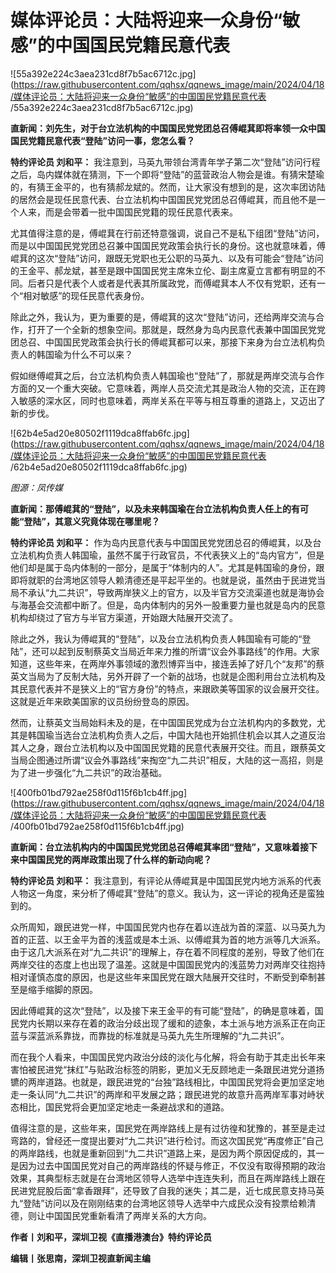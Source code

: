 # 媒体评论员：大陆将迎来一众身份“敏感”的中国国民党籍民意代表

![55a392e224c3aea231cd8f7b5ac6712c.jpg](https://raw.githubusercontent.com/qqhsx/qqnews_image/main/2024/04/18/媒体评论员：大陆将迎来一众身份“敏感”的中国国民党籍民意代表 /55a392e224c3aea231cd8f7b5ac6712c.jpg)

**直新闻：刘先生，对于台立法机构的中国国民党党团总召傅崐萁即将率领一众中国国民党籍民意代表“登陆”访问一事，您怎么看？**

**特约评论员 刘和平：**
我注意到，马英九带领台湾青年学子第二次“登陆”访问行程之后，岛内媒体就在猜测，下一个即将“登陆”的蓝营政治人物会是谁。有猜宋楚瑜的，有猜王金平的，也有猜郝龙斌的。然而，让大家没有想到的是，这次率团访陆的居然会是现任民意代表、台立法机构中国国民党党团总召傅崐萁，而且他不是一个人来，而是会带着一批中国国民党籍的现任民意代表来。

尤其值得注意的是，傅崐萁在行前还特意强调，说自己不是私下组团“登陆”访问，而是以中国国民党党团总召兼中国国民党政策会执行长的身份。这也就意味着，傅崐萁的这次“登陆”访问，跟既无党职也无公职的马英九、以及有可能会“登陆”访问的王金平、郝龙斌，甚至是跟中国国民党主席朱立伦、副主席夏立言都有明显的不同。后者只是代表个人或者是代表其所属政党，而傅崐萁本人不仅有党职，还有一个“相对敏感”的现任民意代表身份。

除此之外，我认为，更为重要的是，傅崐萁的这次“登陆”访问，还给两岸交流与合作，打开了一个全新的想象空间。那就是，既然身为岛内民意代表兼中国国民党党团总召、中国国民党政策会执行长的傅崐萁都可以来，那接下来身为台立法机构负责人的韩国瑜为什么不可以来？

假如继傅崐萁之后，台立法机构负责人韩国瑜也“登陆”了，那就是两岸交流与合作方面的又一个重大突破。它意味着，两岸人员交流尤其是政治人物的交流，正在跨入敏感的深水区，同时也意味着，两岸关系在平等与相互尊重的道路上，又迈出了新的步伐。

![62b4e5ad20e80502f1119dca8ffab6fc.jpg](https://raw.githubusercontent.com/qqhsx/qqnews_image/main/2024/04/18/媒体评论员：大陆将迎来一众身份“敏感”的中国国民党籍民意代表 /62b4e5ad20e80502f1119dca8ffab6fc.jpg)

_图源：凤传媒_

**直新闻：那傅崐萁的“登陆”，以及未来韩国瑜在台立法机构负责人任上的有可能“登陆”，其意义究竟体现在哪里呢？**

**特约评论员 刘和平：**
作为岛内民意代表与中国国民党党团总召的傅崐萁，以及台立法机构负责人韩国瑜，虽然不属于行政官员，不代表狭义上的“岛内官方”，但是他们却是属于岛内体制的一部分，是属于“体制内的人”。尤其是韩国瑜的身份，跟即将就职的台湾地区领导人赖清德还是平起平坐的。也就是说，虽然由于民进党当局不承认“九二共识”，导致两岸狭义上的官方，以及半官方交流渠道也就是海协会与海基会交流都中断了。但是，岛内体制内的另外一股重要力量也就是岛内的民意机构却绕过了官方与半官方渠道，开始跟大陆展开交流了。

除此之外，我认为傅崐萁的“登陆”，以及台立法机构负责人韩国瑜有可能的“登陆”，还可以起到反制蔡英文当局近年来力推的所谓“议会外事路线”的作用。大家知道，这些年来，在两岸外事领域的激烈博弈当中，接连丢掉了好几个“友邦”的蔡英文当局为了反制大陆，另外开辟了一个新的战场，也就是企图利用台立法机构及其民意代表并不是狭义上的“官方身份”的特点，来跟欧美等国家的议会展开交往。这就是近年来欧美国家的议员纷纷登岛的原因。

然而，让蔡英文当局始料未及的是，在中国国民党成为台立法机构内的多数党，尤其是韩国瑜当选台立法机构负责人之后，中国大陆也开始抓住机会以其人之道反治其人之身，跟台立法机构以及中国国民党籍的民意代表展开交往。而且，跟蔡英文当局企图通过所谓“议会外事路线”来掏空“九二共识”相反，大陆的这一高招，则是为了进一步强化“九二共识”的政治基础。

![400fb01bd792ae258f0d115f6b1cb4ff.jpg](https://raw.githubusercontent.com/qqhsx/qqnews_image/main/2024/04/18/媒体评论员：大陆将迎来一众身份“敏感”的中国国民党籍民意代表 /400fb01bd792ae258f0d115f6b1cb4ff.jpg)

**直新闻：台立法机构内的中国国民党党团总召傅崐萁率团“登陆”，又意味着接下来中国国民党的两岸政策出现了什么样的新动向呢？**

**特约评论员 刘和平：**
我注意到，有评论从傅崐萁是中国国民党内地方派系的代表人物这一角度，来分析了傅崐萁“登陆”的意义。我认为，这一评论的视角还是蛮独到的。

众所周知，跟民进党一样，中国国民党内也存在着以连战为首的深蓝、以马英九为首的正蓝、以王金平为首的浅蓝或是本土派、以傅崐萁为首的地方派等几大派系。由于这几大派系在对“九二共识”的理解上，存在着不同程度的差别，导致了他们在两岸交往的态度上也出现了温差。这就是中国国民党内的浅蓝势力对两岸交往抱持相对谨慎态度的原因，也是这些年来国民党在跟大陆展开交往时，不断受到牵制甚至是缩手缩脚的原因。

因此傅崐萁的这次“登陆”，以及接下来王金平的有可能“登陆”，的确是意味着，国民党内长期以来存在着的政治分歧出现了缓和的迹象，本土派与地方派系正在向正蓝与深蓝派系靠拢，而靠拢的标准就是马英九先生所理解的“九二共识”。

而在我个人看来，中国国民党内政治分歧的淡化与化解，将会有助于其走出长年来害怕被民进党“抹红”与贴政治标签的阴影，更加义无反顾地走一条跟民进党分道扬镳的两岸道路。也就是，跟民进党的“台独”路线相比，中国国民党将会更加坚定地走一条认同“九二共识”的两岸和平发展之路；跟民进党的故意升高两岸军事对峙状态相比，国民党将会更加坚定地走一条避战求和的道路。

值得注意的是，这些年来，国民党在两岸路线上是有过彷徨和犹豫的，甚至是走过弯路的，曾经还一度提出要对“九二共识”进行检讨。而这次国民党“再度修正”自己的两岸路线，也就是重新回到“九二共识”道路上来，是因为两个原因促成的，其一是因为过去中国国民党对自己的两岸路线的怀疑与修正，不仅没有取得预期的政治效果，其典型标志就是在台湾地区领导人选举中连连失利，而且在两岸路线上跟在民进党屁股后面“拿香跟拜”，还导致了自我的迷失；其二是，近七成民意支持马英九“登陆”访问以及在刚刚结束的台湾地区领导人选举中六成民众没有投票给赖清德，则让中国国民党重新看清了两岸关系的大方向。

**作者丨刘和平，深圳卫视《直播港澳台》特约评论员**

**编辑丨张思南，深圳卫视直新闻主编**

